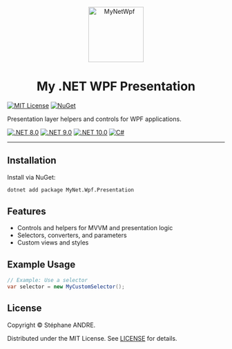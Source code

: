 <div id="top"></div>

<!-- PROJECT INFO -->
<br />
<div align="center">
  <img src="../../../assets/MyNetWpf.png" width="128" alt="MyNetWpf">
</div>

<h1 align="center">My .NET WPF Presentation</h1>

[![MIT License](https://img.shields.io/github/license/sandre58/mynet?style=for-the-badge)](https://github.com/sandre58/mynet/blob/main/LICENSE)
[![NuGet](https://img.shields.io/nuget/v/MyNet.Wpf.Presentation?style=for-the-badge)](https://www.nuget.org/packages/MyNet.Wpf.Presentation)

Presentation layer helpers and controls for WPF applications.

[![.NET 8.0](https://img.shields.io/badge/.NET-8.0-purple)](#)
[![.NET 9.0](https://img.shields.io/badge/.NET-9.0-purple)](#)
[![.NET 10.0](https://img.shields.io/badge/.NET-10.0-purple)](#)
[![C#](https://img.shields.io/badge/language-C%23-blue)](#)

---

## Installation

Install via NuGet:

```bash
dotnet add package MyNet.Wpf.Presentation
```

## Features

- Controls and helpers for MVVM and presentation logic
- Selectors, converters, and parameters
- Custom views and styles

## Example Usage

```csharp
// Example: Use a selector
var selector = new MyCustomSelector();
```

## License

Copyright © Stéphane ANDRE.

Distributed under the MIT License. See [LICENSE](../../LICENSE) for details.
